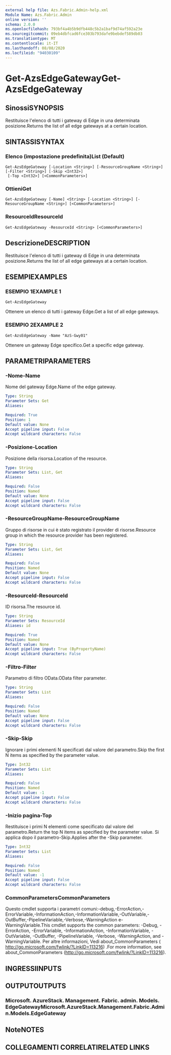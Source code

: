 ```yaml
---
external help file: Azs.Fabric.Admin-help.xml
Module Name: Azs.Fabric.Admin
online version: ''
schema: 2.0.0
ms.openlocfilehash: 793bf4a4b5b9dfb448c5b2a1baf9d74af592a23e
ms.sourcegitcommit: 09eb4dbfcad6fce303b793dafe9bebdef589db03
ms.translationtype: MT
ms.contentlocale: it-IT
ms.lasthandoff: 08/08/2020
ms.locfileid: "94030109"
---
```

# <span data-ttu-id="2b99a-101">Get-AzsEdgeGateway</span><span class="sxs-lookup"><span data-stu-id="2b99a-101">Get-AzsEdgeGateway</span></span>

## <span data-ttu-id="2b99a-102">Sinossi</span><span class="sxs-lookup"><span data-stu-id="2b99a-102">SYNOPSIS</span></span>
<span data-ttu-id="2b99a-103">Restituisce l'elenco di tutti i gateway di Edge in una determinata posizione.</span><span class="sxs-lookup"><span data-stu-id="2b99a-103">Returns the list of all edge gateways at a certain location.</span></span>

## <span data-ttu-id="2b99a-104">SINTASSI</span><span class="sxs-lookup"><span data-stu-id="2b99a-104">SYNTAX</span></span>

### <span data-ttu-id="2b99a-105">Elenco (impostazione predefinita)</span><span class="sxs-lookup"><span data-stu-id="2b99a-105">List (Default)</span></span>
```
Get-AzsEdgeGateway [-Location <String>] [-ResourceGroupName <String>] [-Filter <String>] [-Skip <Int32>]
 [-Top <Int32>] [<CommonParameters>]
```

### <span data-ttu-id="2b99a-106">Ottieni</span><span class="sxs-lookup"><span data-stu-id="2b99a-106">Get</span></span>
```
Get-AzsEdgeGateway [-Name] <String> [-Location <String>] [-ResourceGroupName <String>] [<CommonParameters>]
```

### <span data-ttu-id="2b99a-107">ResourceId</span><span class="sxs-lookup"><span data-stu-id="2b99a-107">ResourceId</span></span>
```
Get-AzsEdgeGateway -ResourceId <String> [<CommonParameters>]
```

## <span data-ttu-id="2b99a-108">Descrizione</span><span class="sxs-lookup"><span data-stu-id="2b99a-108">DESCRIPTION</span></span>
<span data-ttu-id="2b99a-109">Restituisce l'elenco di tutti i gateway di Edge in una determinata posizione.</span><span class="sxs-lookup"><span data-stu-id="2b99a-109">Returns the list of all edge gateways at a certain location.</span></span>

## <span data-ttu-id="2b99a-110">ESEMPI</span><span class="sxs-lookup"><span data-stu-id="2b99a-110">EXAMPLES</span></span>

### <span data-ttu-id="2b99a-111">ESEMPIO 1</span><span class="sxs-lookup"><span data-stu-id="2b99a-111">EXAMPLE 1</span></span>
```
Get-AzsEdgeGateway
```

<span data-ttu-id="2b99a-112">Ottenere un elenco di tutti i gateway Edge.</span><span class="sxs-lookup"><span data-stu-id="2b99a-112">Get a list of all edge gateways.</span></span>

### <span data-ttu-id="2b99a-113">ESEMPIO 2</span><span class="sxs-lookup"><span data-stu-id="2b99a-113">EXAMPLE 2</span></span>
```
Get-AzsEdgeGateway -Name "AzS-Gwy01"
```

<span data-ttu-id="2b99a-114">Ottenere un gateway Edge specifico.</span><span class="sxs-lookup"><span data-stu-id="2b99a-114">Get a specific edge gateway.</span></span>

## <span data-ttu-id="2b99a-115">PARAMETRI</span><span class="sxs-lookup"><span data-stu-id="2b99a-115">PARAMETERS</span></span>

### <span data-ttu-id="2b99a-116">-Nome</span><span class="sxs-lookup"><span data-stu-id="2b99a-116">-Name</span></span>
<span data-ttu-id="2b99a-117">Nome del gateway Edge.</span><span class="sxs-lookup"><span data-stu-id="2b99a-117">Name of the edge gateway.</span></span>

```yaml
Type: String
Parameter Sets: Get
Aliases:

Required: True
Position: 1
Default value: None
Accept pipeline input: False
Accept wildcard characters: False
```

### <span data-ttu-id="2b99a-118">-Posizione</span><span class="sxs-lookup"><span data-stu-id="2b99a-118">-Location</span></span>
<span data-ttu-id="2b99a-119">Posizione della risorsa.</span><span class="sxs-lookup"><span data-stu-id="2b99a-119">Location of the resource.</span></span>

```yaml
Type: String
Parameter Sets: List, Get
Aliases:

Required: False
Position: Named
Default value: None
Accept pipeline input: False
Accept wildcard characters: False
```

### <span data-ttu-id="2b99a-120">-ResourceGroupName</span><span class="sxs-lookup"><span data-stu-id="2b99a-120">-ResourceGroupName</span></span>
<span data-ttu-id="2b99a-121">Gruppo di risorse in cui è stato registrato il provider di risorse.</span><span class="sxs-lookup"><span data-stu-id="2b99a-121">Resource group in which the resource provider has been registered.</span></span>

```yaml
Type: String
Parameter Sets: List, Get
Aliases:

Required: False
Position: Named
Default value: None
Accept pipeline input: False
Accept wildcard characters: False
```

### <span data-ttu-id="2b99a-122">-ResourceId</span><span class="sxs-lookup"><span data-stu-id="2b99a-122">-ResourceId</span></span>
<span data-ttu-id="2b99a-123">ID risorsa.</span><span class="sxs-lookup"><span data-stu-id="2b99a-123">The resource id.</span></span>

```yaml
Type: String
Parameter Sets: ResourceId
Aliases: id

Required: True
Position: Named
Default value: None
Accept pipeline input: True (ByPropertyName)
Accept wildcard characters: False
```

### <span data-ttu-id="2b99a-124">-Filtro</span><span class="sxs-lookup"><span data-stu-id="2b99a-124">-Filter</span></span>
<span data-ttu-id="2b99a-125">Parametro di filtro OData.</span><span class="sxs-lookup"><span data-stu-id="2b99a-125">OData filter parameter.</span></span>

```yaml
Type: String
Parameter Sets: List
Aliases:

Required: False
Position: Named
Default value: None
Accept pipeline input: False
Accept wildcard characters: False
```

### <span data-ttu-id="2b99a-126">-Skip</span><span class="sxs-lookup"><span data-stu-id="2b99a-126">-Skip</span></span>
<span data-ttu-id="2b99a-127">Ignorare i primi elementi N specificati dal valore del parametro.</span><span class="sxs-lookup"><span data-stu-id="2b99a-127">Skip the first N items as specified by the parameter value.</span></span>

```yaml
Type: Int32
Parameter Sets: List
Aliases:

Required: False
Position: Named
Default value: -1
Accept pipeline input: False
Accept wildcard characters: False
```

### <span data-ttu-id="2b99a-128">-Inizio pagina</span><span class="sxs-lookup"><span data-stu-id="2b99a-128">-Top</span></span>
<span data-ttu-id="2b99a-129">Restituisce i primi N elementi come specificato dal valore del parametro.</span><span class="sxs-lookup"><span data-stu-id="2b99a-129">Return the top N items as specified by the parameter value.</span></span>
<span data-ttu-id="2b99a-130">Si applica dopo il parametro-Skip.</span><span class="sxs-lookup"><span data-stu-id="2b99a-130">Applies after the -Skip parameter.</span></span>

```yaml
Type: Int32
Parameter Sets: List
Aliases:

Required: False
Position: Named
Default value: -1
Accept pipeline input: False
Accept wildcard characters: False
```

### <span data-ttu-id="2b99a-131">CommonParameters</span><span class="sxs-lookup"><span data-stu-id="2b99a-131">CommonParameters</span></span>
<span data-ttu-id="2b99a-132">Questo cmdlet supporta i parametri comuni:-debug,-ErrorAction,-ErrorVariable,-InformationAction,-InformationVariable,-OutVariable,-OutBuffer,-PipelineVariable,-Verbose,-WarningAction e-WarningVariable.</span><span class="sxs-lookup"><span data-stu-id="2b99a-132">This cmdlet supports the common parameters: -Debug, -ErrorAction, -ErrorVariable, -InformationAction, -InformationVariable, -OutVariable, -OutBuffer, -PipelineVariable, -Verbose, -WarningAction, and -WarningVariable.</span></span> <span data-ttu-id="2b99a-133">Per altre informazioni, Vedi about_CommonParameters ( http://go.microsoft.com/fwlink/?LinkID=113216) .</span><span class="sxs-lookup"><span data-stu-id="2b99a-133">For more information, see about_CommonParameters (http://go.microsoft.com/fwlink/?LinkID=113216).</span></span>

## <span data-ttu-id="2b99a-134">INGRESSI</span><span class="sxs-lookup"><span data-stu-id="2b99a-134">INPUTS</span></span>

## <span data-ttu-id="2b99a-135">OUTPUT</span><span class="sxs-lookup"><span data-stu-id="2b99a-135">OUTPUTS</span></span>

### <span data-ttu-id="2b99a-136">Microsoft. AzureStack. Management. Fabric. admin. Models. EdgeGateway</span><span class="sxs-lookup"><span data-stu-id="2b99a-136">Microsoft.AzureStack.Management.Fabric.Admin.Models.EdgeGateway</span></span>

## <span data-ttu-id="2b99a-137">Note</span><span class="sxs-lookup"><span data-stu-id="2b99a-137">NOTES</span></span>

## <span data-ttu-id="2b99a-138">COLLEGAMENTI CORRELATI</span><span class="sxs-lookup"><span data-stu-id="2b99a-138">RELATED LINKS</span></span>
